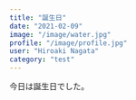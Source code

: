 ```yaml
---
title: "誕生日"
date: "2021-02-09"
image: "/image/water.jpg"
profile: "/image/profile.jpg"
user: "Hiroaki Nagata"
category: "test"
---
```


今日は誕生日でした。
